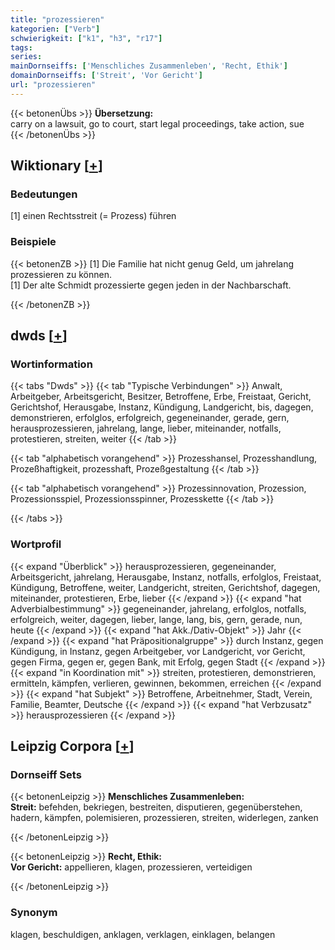 ```yaml
---
title: "prozessieren"
kategorien: ["Verb"]
schwierigkeit: ["k1", "h3", "r17"]
tags:
series:
mainDornseiffs: ['Menschliches Zusammenleben', 'Recht, Ethik']
domainDornseiffs: ['Streit', 'Vor Gericht']
url: "prozessieren"
---
```


{{< betonenÜbs >}}
**Übersetzung:**  
carry on a lawsuit, go to court, start  legal proceedings, take action, sue  
{{< /betonenÜbs >}}

## Wiktionary [[+](https://de.wiktionary.org/wiki/prozessieren)]

### Bedeutungen
[1] einen Rechtsstreit (= Prozess) führen  

### Beispiele
{{< betonenZB >}}
[1] Die Familie hat nicht genug Geld, um jahrelang prozessieren zu können.  
[1] Der alte Schmidt prozessierte gegen jeden in der Nachbarschaft.  

{{< /betonenZB >}}


## dwds [[+](https://www.dwds.de/wb/prozessieren)]

### Wortinformation
{{< tabs "Dwds" >}}
{{< tab "Typische Verbindungen" >}}
Anwalt, Arbeitgeber, Arbeitsgericht, Besitzer, Betroffene, Erbe, Freistaat, Gericht, Gerichtshof, Herausgabe, Instanz, Kündigung, Landgericht, bis, dagegen, demonstrieren, erfolglos, erfolgreich, gegeneinander, gerade, gern, herausprozessieren, jahrelang, lange, lieber, miteinander, notfalls, protestieren, streiten, weiter
{{< /tab >}}

{{< tab "alphabetisch vorangehend" >}}
Prozesshansel, Prozesshandlung, Prozeßhaftigkeit, prozesshaft, Prozeßgestaltung
{{< /tab >}}

{{< tab "alphabetisch vorangehend" >}}
Prozessinnovation, Prozession, Prozessionsspiel, Prozessionsspinner, Prozesskette
{{< /tab >}}

{{< /tabs >}}

### Wortprofil
{{< expand "Überblick" >}} herausprozessieren, gegeneinander, Arbeitsgericht, jahrelang, Herausgabe, Instanz, notfalls, erfolglos, Freistaat, Kündigung, Betroffene, weiter, Landgericht, streiten, Gerichtshof, dagegen, miteinander, protestieren, Erbe, lieber {{< /expand >}}
{{< expand "hat Adverbialbestimmung" >}} gegeneinander, jahrelang, erfolglos, notfalls, erfolgreich, weiter, dagegen, lieber, lange, lang, bis, gern, gerade, nun, heute {{< /expand >}}
{{< expand "hat Akk./Dativ-Objekt" >}} Jahr {{< /expand >}}
{{< expand "hat Präpositionalgruppe" >}} durch Instanz, gegen Kündigung, in Instanz, gegen Arbeitgeber, vor Landgericht, vor Gericht, gegen Firma, gegen er, gegen Bank, mit Erfolg, gegen Stadt {{< /expand >}}
{{< expand "in Koordination mit" >}} streiten, protestieren, demonstrieren, ermitteln, kämpfen, verlieren, gewinnen, bekommen, erreichen {{< /expand >}}
{{< expand "hat Subjekt" >}} Betroffene, Arbeitnehmer, Stadt, Verein, Familie, Beamter, Deutsche {{< /expand >}}
{{< expand "hat Verbzusatz" >}} herausprozessieren {{< /expand >}}

## Leipzig Corpora [[+](https://corpora.uni-leipzig.de/en/res?word=prozessieren&corpusId=deu_newscrawl-public_2018)]

### Dornseiff Sets
{{< betonenLeipzig >}}
**Menschliches Zusammenleben:**  
**Streit:** befehden, bekriegen, bestreiten, disputieren, gegenüberstehen, hadern, kämpfen, polemisieren, prozessieren, streiten, widerlegen, zanken  

{{< /betonenLeipzig >}}


{{< betonenLeipzig >}}
**Recht, Ethik:**  
**Vor Gericht:** appellieren, klagen, prozessieren, verteidigen  

{{< /betonenLeipzig >}}

### Synonym
klagen, beschuldigen, anklagen, verklagen, einklagen, belangen


